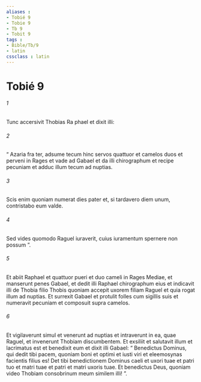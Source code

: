 ```yaml
---
aliases : 
- Tobié 9
- Tobie 9
- Tb 9
- Tobit 9
tags : 
- Bible/Tb/9
- latin
cssclass : latin
---
```


# Tobié 9

###### 1
Tunc accersivit Thobias Ra phael et dixit illi: 
###### 2
“ Azaria fra ter, adsume tecum hinc servos quattuor et camelos duos et perveni in Rages et vade ad Gabael et da illi chirographum et recipe pecuniam et adduc illum tecum ad nuptias. 
###### 3
Scis enim quoniam numerat dies pater et, si tardavero diem unum, contristabo eum valde. 
###### 4
Sed vides quomodo Raguel iuraverit, cuius iuramentum spernere non possum ”. 
###### 5
Et abiit Raphael et quattuor pueri et duo cameli in Rages Mediae, et manserunt penes Gabael, et dedit illi Raphael chirographum eius et indicavit illi de Thobia filio Thobis quoniam accepit uxorem filiam Raguel et quia rogat illum ad nuptias. Et surrexit Gabael et protulit folles cum sigillis suis et numeravit pecuniam et composuit supra camelos. 
###### 6
Et vigilaverunt simul et venerunt ad nuptias et intraverunt in ea, quae Raguel, et invenerunt Thobiam discumbentem. Et exsiliit et salutavit illum et lacrimatus est et benedixit eum et dixit illi Gabael: “ Benedictus Dominus, qui dedit tibi pacem, quoniam boni et optimi et iusti viri et eleemosynas facientis filius es! Det tibi benedictionem Dominus caeli et uxori tuae et patri tuo et matri tuae et patri et matri uxoris tuae. Et benedictus Deus, quoniam video Thobiam consobrinum meum similem illi! ”.
